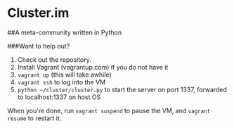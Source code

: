 Cluster.im
====
##A meta-community written in Python


###Want to help out?
1. Check out the repository.
3. Install Vagrant (vagrantup.com) if you do not have it
4. ```vagrant up``` (this will take awhile)
5. ```vagrant ssh``` to log into the VM
6. ```python ~/cluster/cluster.py``` to start the server on port 1337, forwarded to localhost:1337 on host OS

When you're done, run ```vagrant suspend``` to pause the VM, and ```vagrant resume``` to restart it.

